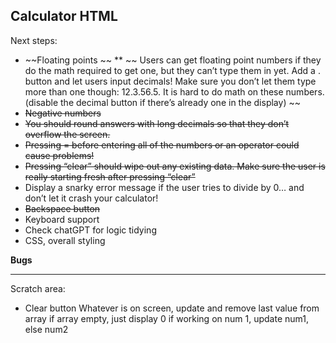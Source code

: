 Calculator HTML
---------------

Next steps:
* ~~Floating points ~~
**  ~~ Users can get floating point numbers if they do the math required to get one, but they can’t type them in yet. Add a . button and let users input decimals! Make sure you don’t let them type more than one though: 12.3.56.5. It is hard to do math on these numbers. (disable the decimal button if there’s already one in the display) ~~
* ~~Negative numbers~~
* ~~You should round answers with long decimals so that they don’t overflow the screen.~~
* ~~Pressing = before entering all of the numbers or an operator could cause problems!~~
* ~~Pressing “clear” should wipe out any existing data. Make sure the user is really starting fresh after pressing “clear”~~
* Display a snarky error message if the user tries to divide by 0… and don’t let it crash your calculator!
* ~~Backspace button~~
* Keyboard support
* Check chatGPT for logic tidying
* CSS, overall styling

**Bugs** 


******************************
Scratch area:
* Clear button
    Whatever is on screen, update and remove last value from array
    if array empty, just display 0
    if working on num 1, update num1, else num2





